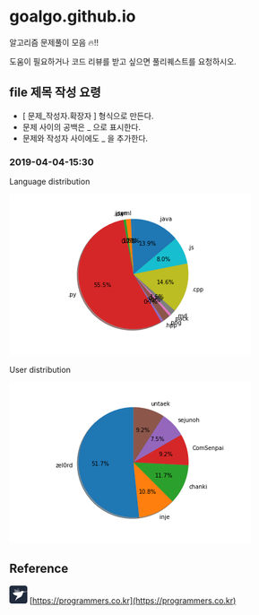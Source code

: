 # goalgo.github.io
알고리즘 문제풀이 모음 🔥!!
  
도움이 필요하거나 코드 리뷰를 받고 싶으면 풀리퀘스트를 요청하시오.

## file 제목 작성 요령
- [ 문제_작성자.확장자 ] 형식으로 만든다.
- 문제 사이의 공백은 _ 으로 표시한다.
- 문제와 작성자 사이에도 _ 을 추가한다.

### 2019-04-04-15:30
Language distribution

![](reference/lanuage_2019-04-04_15-43-57.png)

User distribution

![](reference/user_2019-04-04_15-43-57.png)

## Reference
![programmers](reference/programmers_ico.png)
[https://programmers.co.kr](https://programmers.co.kr)

